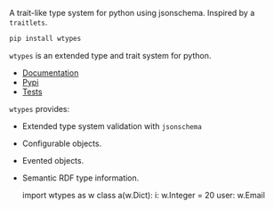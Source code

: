 A trait-like type system for python using jsonschema. Inspired by a `traitlets`.

```bash
pip install wtypes
```


`wtypes` is an extended type and trait system for python.

* [Documentation](https://wtypes.readthedocs.io/)
* [Pypi](https://pypi.org/project/wtypes/)
* [Tests](https://github.com/deathbeds/wtypes/actions)

`wtypes` provides:
* Extended type system validation with `jsonschema`
* Configurable objects.
* Evented objects.
* Semantic RDF type information.


    import wtypes as w
    class a(w.Dict):
        i: w.Integer = 20
        user: w.Email
